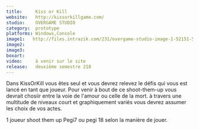 ```yaml
---
title:     Kiss or Kill
website:   http://kissorkillgame.com/
studio:    OVERGAME STUDIO
category:  prototype
platforms: Windows,Console
image1:   http://files.intrazik.com/231/overgame-studio-image-1-52151-5021-20180414-110834.png
image2:   
image3:   
boxart:    
video:     à venir sur le site
release:   deuxième semestre 218
---
```


Dans KissOrKill vous êtes seul et vous devrez relevez le défis qui vous est lancé en tant que joueur. Pour venir à bout de ce shoot-them-up vous devrait chosiir entre la voie de l'amour ou celle de la mort.
 à travers une multitude de niveaux court et graphiquement variés vous devrez assumer les choix de vos actes.
 
 1 joueur
 shoot them up
 Pegi7 ou pegi 18 selon la manière de jouer.
